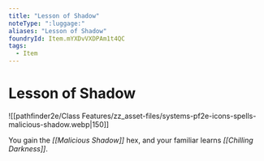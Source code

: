 ```yaml
---
title: "Lesson of Shadow"
noteType: ":luggage:"
aliases: "Lesson of Shadow"
foundryId: Item.mYXDvVXDPAm1t4QC
tags:
  - Item
---
```


# Lesson of Shadow
![[pathfinder2e/Class Features/zz_asset-files/systems-pf2e-icons-spells-malicious-shadow.webp|150]]

You gain the _[[Malicious Shadow]]_ hex, and your familiar learns _[[Chilling Darkness]]_.
